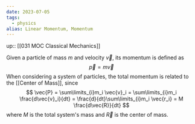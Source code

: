```yaml
---
date: 2023-07-05
tags:
  - physics
alias: Linear Momentum, Momentum
---
```

up:: [[031 MOC Classical Mechanics]]

Given a particle of mass $m$ and velocity $\vec{v}$, its momentum is defined as
$$
\vec{p} = m \vec{v}
$$
When considering a system of particles, the total momentum is related to the [[Center of Mass]], since
$$
\vec{P} = \sum\limits_{i}m_i \vec{v}_i = \sum\limits_{i}m_i \frac{d\vec{v}_i}{dt} = \frac{d}{dt}\sum\limits_{i}m_i \vec{r_i} = M \frac{d\vec{R}}{dt}
$$
where $M$ is the total system's mass and $\vec{R}$ is the center of mass.